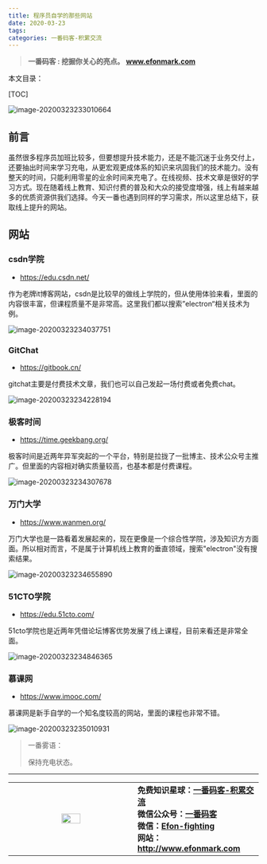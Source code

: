 ```yaml
---
title: 程序员自学的那些网站
date: 2020-03-23
tags: 
categories: 一番码客-积累交流
---
```


> **一番码客 : 挖掘你关心的亮点。**
> **www.efonmark.com**

本文目录：

[TOC]

![image-20200323233010664](2020-03-23-程序员自学的那些网站/image-20200323233010664.png)

<!--more-->

## 前言

虽然很多程序员加班比较多，但要想提升技术能力，还是不能沉迷于业务交付上，还要抽出时间来学习充电，从更宏观更成体系的知识来巩固我们的技术能力。没有整天的时间，只能利用零星的业余时间来充电了。在线视频、技术文章是很好的学习方式。现在随着线上教育、知识付费的普及和大众的接受度增强，线上有越来越多的优质资源供我们选择。今天一番也遇到同样的学习需求，所以这里总结下，获取线上提升的网站。

## 网站

### csdn学院

* https://edu.csdn.net/

作为老牌it博客网站，csdn是比较早的做线上学院的，但从使用体验来看，里面的内容很丰富，但课程质量不是非常高。这里我们都以搜索”electron“相关技术为例。

![image-20200323234037751](2020-03-23-程序员自学的那些网站/image-20200323234037751.png)

### GitChat

* https://gitbook.cn/

gitchat主要是付费技术文章，我们也可以自己发起一场付费或者免费chat。

![image-20200323234228194](2020-03-23-程序员自学的那些网站/image-20200323234228194.png)

### 极客时间

* https://time.geekbang.org/

极客时间是近两年异军突起的一个平台，特别是拉拢了一批博主、技术公众号主推广。但里面的内容相对确实质量较高，也基本都是付费课程。

![image-20200323234307678](2020-03-23-程序员自学的那些网站/image-20200323234307678.png)



### 万门大学

* https://www.wanmen.org/

万门大学也是一路看着发展起来的，现在更像是一个综合性学院，涉及知识方方面面。所以相对而言，不是属于计算机线上教育的垂直领域，搜索"electron"没有搜索结果。

![image-20200323234655890](2020-03-23-程序员自学的那些网站/image-20200323234655890.png)

### 51CTO学院

* https://edu.51cto.com/

51cto学院也是近两年凭借论坛博客优势发展了线上课程，目前来看还是非常全面。

![image-20200323234846365](2020-03-23-程序员自学的那些网站/image-20200323234846365.png)

### 慕课网

* https://www.imooc.com/

慕课网是新手自学的一个知名度较高的网站，里面的课程也非常不错。

![image-20200323235010931](2020-03-23-程序员自学的那些网站/image-20200323235010931.png)





> 一番雾语：
>
> 保持充电状态。

------

<table>
<tr>
<td ><center><img src="http://www.efonmark.com/efonmark-blog/readme/guanzhu_1.jpg" width=40%></center></td>
<td width="50%" align=left><b>
    免费知识星球：<a href="http://www.efonmark.com/efonmark-blog/readme/zhishixingqiu1.png">一番码客-积累交流</a><br>
    微信公众号：<a href="http://www.efonmark.com/efonmark-blog/readme/guanzhu_1.jpg">一番码客</a><br>
    微信：<a href="http://www.efonmark.com/efonmark-blog/readme/weixin.jpg">Efon-fighting</a><br>
    网站：<a href="http://www.efonmark.com">http://www.efonmark.com</a><br></b></td>
</tr>
</table>